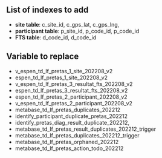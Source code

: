 ## List of indexes to add

- **site table**: c_site_id, c_gps_lat, c_gps_lng,
- **participant table**: p_site_id, p_code_id, p_code_id
- **FTS table**: d_code_id, d_code_id

## Variable to replace

- v_espen_td_lf_pretas_1_site_202208_v2
- espen_td_lf_pretas_1_site_202208_v2
- v_espen_td_lf_pretas_3_resultat_fts_202208_v2
- espen_td_lf_pretas_3_resultat_fts_202208_v2
- espen_td_lf_pretas_2_participant_202208_v2
- v_espen_td_lf_pretas_2_participant_202208_v2
- metabase_td_lf_pretas_duplicates_202212
- identify_participant_duplicate_pretas_202212
- identify_pretas_diag_result_duplicate_202212,
- metabase_td_lf_pretas_result_duplicates_202212_trigger
- metabase_td_lf_pretas_duplicates_202212_trigger
- metabase_td_lf_pretas_orphaned_202212
- metabase_td_lf_pretas_action_todo_202212
